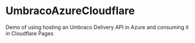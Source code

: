 # UmbracoAzureCloudflare
Demo of using hosting an Umbraco Delivery API in Azure and consuming it in Cloudflare Pages
